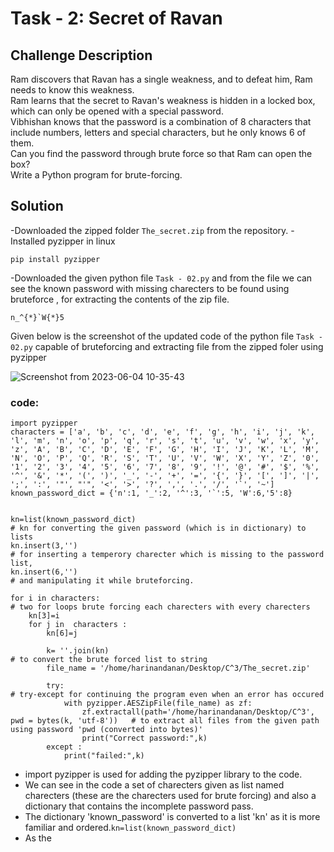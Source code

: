 # Task - 2: Secret of Ravan

## Challenge Description
Ram discovers that Ravan has a single weakness, and to defeat him, Ram needs to know this weakness.<br />
Ram learns that the secret to Ravan's weakness is hidden in a locked box, which can only be opened with a special password.<br />
Vibhishan knows that the password is a combination of 8 characters that include numbers, letters and special characters, but he only knows 6 of them.<br />
Can you find the password through brute force so that Ram can open the box?<br />
Write a Python program for brute-forcing.

## Solution 
-Downloaded the zipped folder `The_secret.zip` from the repository.
-Installed pyzipper in linux
```
pip install pyzipper
```
-Downloaded the given python file `Task - 02.py` and from the file we can see the known password with missing charecters to be found using bruteforce , for extracting the contents of the zip file.
```
n_^{*}`W{*}5
```
Given below is the screenshot of the updated code of the python file `Task - 02.py` capable of bruteforcing and extracting file from the zipped foler using pyzipper

![Screenshot from 2023-06-04 10-35-43](https://github.com/HarinandanAM/C-Cube-Recruitment-23/assets/116416113/57986964-85ac-4a13-98d6-65da526cad74)
### code:
```
import pyzipper
characters = ['a', 'b', 'c', 'd', 'e', 'f', 'g', 'h', 'i', 'j', 'k', 'l', 'm', 'n', 'o', 'p', 'q', 'r', 's', 't', 'u', 'v', 'w', 'x', 'y', 'z', 'A', 'B', 'C', 'D', 'E', 'F', 'G', 'H', 'I', 'J', 'K', 'L', 'M', 'N', 'O', 'P', 'Q', 'R', 'S', 'T', 'U', 'V', 'W', 'X', 'Y', 'Z', '0', '1', '2', '3', '4', '5', '6', '7', '8', '9', '!', '@', '#', '$', '%', '^', '&', '*', '(', ')', '_', '-', '+', '=', '{', '}', '[', ']', '|', ';', ':', '"', "'", '<', '>', '?', ',', '.', '/', '`', '~']
known_password_dict = {'n':1, '_':2, '^':3, '`':5, 'W':6,'5':8}


kn=list(known_password_dict)                                                 # kn for converting the given password (which is in dictionary) to lists
kn.insert(3,'')                                                              # for inserting a temperory charecter which is missing to the password list,
kn.insert(6,'')                                                              # and manipulating it while bruteforcing.

for i in characters:                                                         # two for loops brute forcing each charecters with every charecters
    kn[3]=i
    for j in  characters :
        kn[6]=j

        k= ''.join(kn)                                                       # to convert the brute forced list to string
        file_name = '/home/harinandanan/Desktop/C^3/The_secret.zip'             
        
        try:                                                                  # try-except for continuing the program even when an error has occured
            with pyzipper.AESZipFile(file_name) as zf:
                zf.extractall(path='/home/harinandanan/Desktop/C^3', pwd = bytes(k, 'utf-8'))   # to extract all files from the given path using password 'pwd (converted into bytes)'
                print("Correct password:",k)
        except :
            print("failed:",k)
```


- import pyzipper is used for adding the pyzipper library to the code.
- We can see in the code a set of charecters given as list named charecters (these are the charecters used for brute forcing) and also a dictionary that contains the incomplete password pass.
- The dictionary 'known_password' is converted to a list 'kn' as it is more familiar and ordered.`kn=list(known_password_dict)`
- As the 


